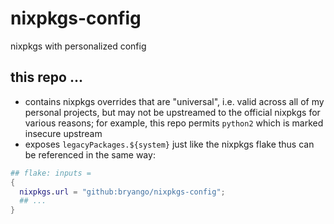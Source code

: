 # nixpkgs-config
nixpkgs with personalized config

## this repo ...
- contains nixpkgs overrides that are "universal",
  i.e. valid across all of my personal projects,
  but may not be upstreamed to the official nixpkgs for various reasons;
  for example, this repo permits `python2` which is marked insecure upstream
- exposes `legacyPackages.${system}` just like the nixpkgs flake
  thus can be referenced in the same way:
```nix
## flake: inputs =
{
  nixpkgs.url = "github:bryango/nixpkgs-config";
  ## ...
}
```
